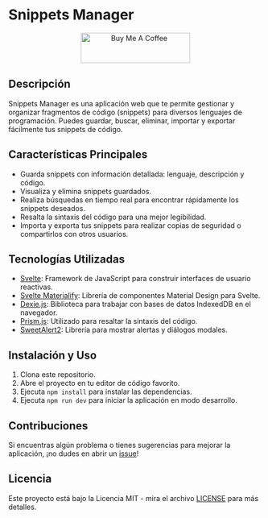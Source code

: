 # Snippets Manager

<p align="center">
    <a href="https://www.buymeacoffee.com/cmur" target="_blank"><img src="https://cdn.buymeacoffee.com/buttons/v2/default-yellow.png" alt="Buy Me A Coffee" style="height: 60px !important;width: 217px !important;" ></a>
</p>

## Descripción
Snippets Manager es una aplicación web que te permite gestionar y organizar fragmentos de código (snippets) para diversos lenguajes de programación. Puedes guardar, buscar, eliminar, importar y exportar fácilmente tus snippets de código.

## Características Principales
- Guarda snippets con información detallada: lenguaje, descripción y código.
- Visualiza y elimina snippets guardados.
- Realiza búsquedas en tiempo real para encontrar rápidamente los snippets deseados.
- Resalta la sintaxis del código para una mejor legibilidad.
- Importa y exporta tus snippets para realizar copias de seguridad o compartirlos con otros usuarios.

## Tecnologías Utilizadas
- [Svelte](https://svelte.dev/): Framework de JavaScript para construir interfaces de usuario reactivas.
- [Svelte Materialify](https://svelte-materialify.vercel.app/): Librería de componentes Material Design para Svelte.
- [Dexie.js](https://dexie.org/): Biblioteca para trabajar con bases de datos IndexedDB en el navegador.
- [Prism.js](https://prismjs.com/): Utilizado para resaltar la sintaxis del código.
- [SweetAlert2](https://sweetalert2.github.io/): Librería para mostrar alertas y diálogos modales.

## Instalación y Uso
1. Clona este repositorio.
2. Abre el proyecto en tu editor de código favorito.
3. Ejecuta `npm install` para instalar las dependencias.
4. Ejecuta `npm run dev` para iniciar la aplicación en modo desarrollo.

## Contribuciones
Si encuentras algún problema o tienes sugerencias para mejorar la aplicación, ¡no dudes en abrir un [issue](https://github.com/cmurestudillos/snippets-manager/issues)!

## Licencia
Este proyecto está bajo la Licencia MIT - mira el archivo [LICENSE](LICENSE) para más detalles.
